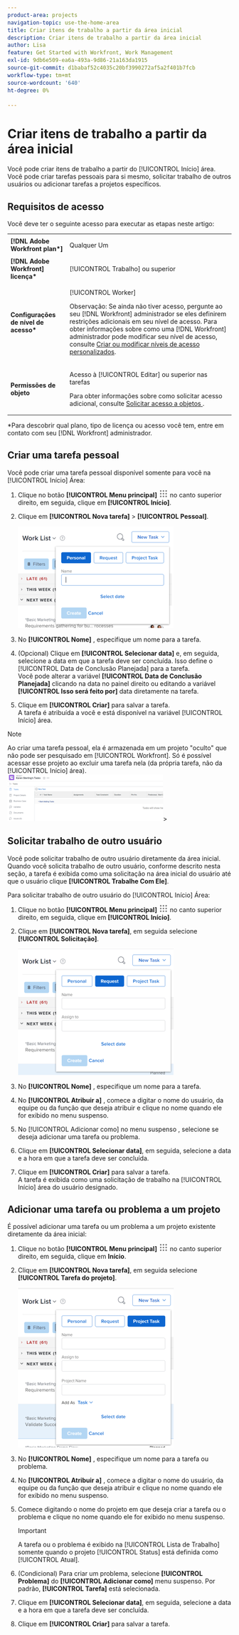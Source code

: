 ```yaml
---
product-area: projects
navigation-topic: use-the-home-area
title: Criar itens de trabalho a partir da área inicial
description: Criar itens de trabalho a partir da área inicial
author: Lisa
feature: Get Started with Workfront, Work Management
exl-id: 9db6e509-ea6a-493a-9d86-21a163da1915
source-git-commit: d1babaf52c4035c20bf3990272af5a2f401b7fcb
workflow-type: tm+mt
source-wordcount: '640'
ht-degree: 0%

---
```


# Criar itens de trabalho a partir da área inicial

<!--
<p data-mc-conditions="QuicksilverOrClassic.Draft mode">(NOTE: From Courtney: Need to rename)</p>
-->

Você pode criar itens de trabalho a partir do [!UICONTROL Início] área. Você pode criar tarefas pessoais para si mesmo, solicitar trabalho de outros usuários ou adicionar tarefas a projetos específicos.

## Requisitos de acesso

Você deve ter o seguinte acesso para executar as etapas neste artigo:

<table style="table-layout:auto"> 
 <col> 
 <col> 
 <tbody> 
  <tr> 
   <td role="rowheader"><strong>[!DNL Adobe Workfront plan*]</strong></td> 
   <td> <p>Qualquer Um</p> </td> 
  </tr> 
  <tr> 
   <td role="rowheader"><strong>[!DNL Adobe Workfront] licença*</strong></td> 
   <td> <p>[!UICONTROL Trabalho] ou superior</p> </td> 
  </tr> 
  <tr> 
   <td role="rowheader"><strong>Configurações de nível de acesso*</strong></td> 
   <td> <p>[!UICONTROL Worker]</p> <p>Observação: Se ainda não tiver acesso, pergunte ao seu [!DNL Workfront] administrador se eles definirem restrições adicionais em seu nível de acesso. Para obter informações sobre como uma [!DNL Workfront] administrador pode modificar seu nível de acesso, consulte <a href="../../../administration-and-setup/add-users/configure-and-grant-access/create-modify-access-levels.md" class="MCXref xref">Criar ou modificar níveis de acesso personalizados</a>.</p> </td> 
  </tr> 
  <tr> 
   <td role="rowheader"><strong>Permissões de objeto</strong></td> 
   <td> <p>Acesso à [!UICONTROL Editar] ou superior nas tarefas</p> <p>Para obter informações sobre como solicitar acesso adicional, consulte <a href="../../../workfront-basics/grant-and-request-access-to-objects/request-access.md" class="MCXref xref">Solicitar acesso a objetos </a>.</p> </td> 
  </tr> 
 </tbody> 
</table>

&#42;Para descobrir qual plano, tipo de licença ou acesso você tem, entre em contato com seu [!DNL Workfront] administrador.

## Criar uma tarefa pessoal

Você pode criar uma tarefa pessoal disponível somente para você na [!UICONTROL Início] Área:

1. Clique no botão **[!UICONTROL Menu principal]** ![](assets/main-menu-icon.png) no canto superior direito, em seguida, clique em **[!UICONTROL Início]**.
1. Clique em **[!UICONTROL Nova tarefa]** > **[!UICONTROL Pessoal]**.

   ![](assets/creating-work-items-new-task-personal-nwe-350x228.png)

1. No **[!UICONTROL Nome]** , especifique um nome para a tarefa.
1. (Opcional) Clique em **[!UICONTROL Selecionar data]** e, em seguida, selecione a data em que a tarefa deve ser concluída. Isso define o [!UICONTROL Data de Conclusão Planejada] para a tarefa.\
   Você pode alterar a variável **[!UICONTROL Data de Conclusão Planejada]** clicando na data no painel direito ou editando a variável **[!UICONTROL Isso será feito por]** data diretamente na tarefa.

1. Clique em **[!UICONTROL Criar]** para salvar a tarefa.\
   A tarefa é atribuída a você e está disponível na variável [!UICONTROL Início] área.

>[!NOTE]
>
>Ao criar uma tarefa pessoal, ela é armazenada em um projeto &quot;oculto&quot; que não pode ser pesquisado em [!UICONTROL Workfront]. Só é possível acessar esse projeto ao excluir uma tarefa nela (da própria tarefa, não da [!UICONTROL Início] área).\
>![[!UICONTROL Projeto para tarefas pessoais]](assets/createworkitems-personal--project-350x105.png)>

## Solicitar trabalho de outro usuário

Você pode solicitar trabalho de outro usuário diretamente da área inicial. Quando você solicita trabalho de outro usuário, conforme descrito nesta seção, a tarefa é exibida como uma solicitação na área inicial do usuário até que o usuário clique **[!UICONTROL Trabalhe Com Ele]**.

Para solicitar trabalho de outro usuário do [!UICONTROL Início] Área:

1. Clique no botão **[!UICONTROL Menu principal]** ![](assets/main-menu-icon.png) no canto superior direito, em seguida, clique em **[!UICONTROL Início]**.
1. Clique em **[!UICONTROL Nova tarefa]**, em seguida selecione **[!UICONTROL Solicitação]**.

   ![](assets/creating-work-items-new-task-request-nwe-350x283.png)

1. No **[!UICONTROL Nome]** , especifique um nome para a tarefa.
1. No **[!UICONTROL Atribuir a]** , comece a digitar o nome do usuário, da equipe ou da função que deseja atribuir e clique no nome quando ele for exibido no menu suspenso.
1. No [!UICONTROL Adicionar como] no menu suspenso , selecione se deseja adicionar uma tarefa ou problema.
1. Clique em **[!UICONTROL Selecionar data]**, em seguida, selecione a data e a hora em que a tarefa deve ser concluída.
1. Clique em **[!UICONTROL Criar]** para salvar a tarefa.\
   A tarefa é exibida como uma solicitação de trabalho na [!UICONTROL Início] área do usuário designado.

## Adicionar uma tarefa ou problema a um projeto

É possível adicionar uma tarefa ou um problema a um projeto existente diretamente da área inicial:

1. Clique no botão **[!UICONTROL Menu principal]** ![](assets/main-menu-icon.png) no canto superior direito, em seguida, clique em **Início**.
1. Clique em **[!UICONTROL Nova tarefa]**, em seguida selecione **[!UICONTROL Tarefa do projeto]**.

   ![](assets/creating-work-items-new-project-task-nwe-350x358.png)

1. No **[!UICONTROL Nome]** , especifique um nome para a tarefa ou problema.
1. No **[!UICONTROL Atribuir a]** , comece a digitar o nome do usuário, da equipe ou da função que deseja atribuir e clique no nome quando ele for exibido no menu suspenso.
1. Comece digitando o nome do projeto em que deseja criar a tarefa ou o problema e clique no nome quando ele for exibido no menu suspenso.

   >[!IMPORTANT]
   >
   >A tarefa ou o problema é exibido na [!UICONTROL Lista de Trabalho] somente quando o projeto [!UICONTROL Status] está definida como [!UICONTROL Atual].

1. (Condicional) Para criar um problema, selecione **[!UICONTROL Problema]** do **[!UICONTROL Adicionar como]** menu suspenso. Por padrão, **[!UICONTROL Tarefa]** está selecionada.

1. Clique em **[!UICONTROL Selecionar data]**, em seguida, selecione a data e a hora em que a tarefa deve ser concluída.
1. Clique em **[!UICONTROL Criar]** para salvar a tarefa.
